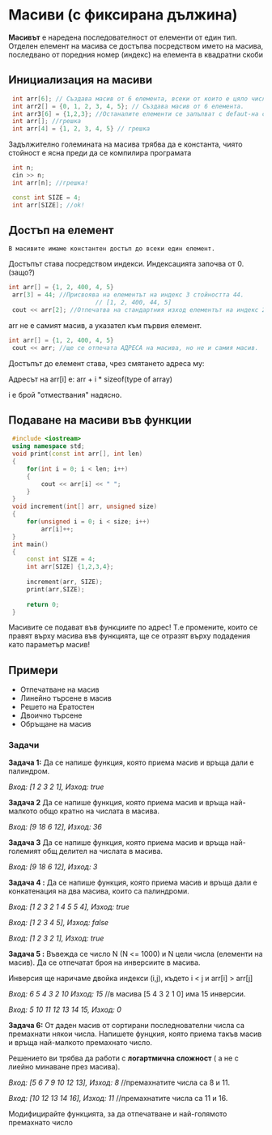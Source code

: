 
# Масиви (с фиксирана дължина)

**Масивът** е наредена последователност от елементи от един тип. Отделен елемент на масива се достъпва посредством името на масива, последвано от поредния номер (индекс) на елемента в квадратни скоби



## Инициализация на масиви

   ```c++
    int arr[6]; // Създава масив от 6 елемента, всеки от които е цяло число.
    int arr2[] = {0, 1, 2, 3, 4, 5}; // Създава масив от 6 елемента.
    int arr3[6] = {1,2,3}; //Останалите елементи се запълват с defaut-на стойност. 
    int arr[]; //грешка
    int arr[4] = {1, 2, 3, 4, 5} // грешка
```

  Задължително големината на масива трябва да е константа, чиято стойност е ясна преди да се компилира програмата

   ```c++
	int n;
	cin >> n;
	int arr[n]; //грешка!
```

   ```c++
	const int SIZE = 4;
	int arr[SIZE]; //ok!
```

## Достъп на елемент
	В масивите имаме константен достъп до всеки един елемент.
Достъпът става посредством индекси. Индексацията започва от 0. (защо?)

   ```c++
   int arr[] = {1, 2, 400, 4, 5}
    arr[3] = 44; //Присвоява на елементът на индекс 3 стойността 44.
					       // [1, 2, 400, 44, 5]
    cout << arr[2]; //Отпечатва на стандартния изход елементът на индекс 2 (400)
   
```
arr не е самият масив, а указател към първия елемент.
   ```c++
   int arr[] = {1, 2, 400, 4, 5}
	cout << arr; //ще се отпечата АДРЕСА на масива, но не и самия масив.
```

Достъпът до елемент става, чрез смятането адреса му:

Адресът на arr[i] е: arr + i * sizeof(type of array)

i е брой "отмествания" надясно.





## Подаване на масиви във функции
   ```c++
    #include <iostream>
    using namespace std;
    void print(const int arr[], int len)
    {
	    for(int i = 0; i < len; i++)
	    {
	        cout << arr[i] << " ";
	    }
	}
	void increment(int[] arr, unsigned size)
	{
		for(unsigned i = 0; i < size; i++)
			arr[i]++;
	}
	int main()
	{
	    const int SIZE = 4;
	    int arr[SIZE] {1,2,3,4};
    
        increment(arr, SIZE);
	    print(arr,SIZE);
    
	    return 0;
    }
```
 Масивите се подават във функциите по адрес! 
 Т.е промените, които се правят върху масива във функцията, ще се отразят върху подадения като параметър масив!
## Примери

 - Отпечатване на масив
 - Линейно търсене в масив
 -  Решето на Ератостен
 - Двоично търсене
 - Обръщане на масив

<h3>Задачи</h3>

**Задача 1:** Да се напише функция, която приема масив и връща дали е палиндром.

*Вход: [1 2 3 2 1], Изход: true*

**Задача 2** Да се напише функция, която приема масив и връща най-малкото общо кратно на числата в масива.

*Вход: [9 18 6 12], Изход: 36*


**Задача 3** Да се напише функция, която приема масив и връща най-големият общ делител на числата в масива.

*Вход: [9 18 6 12], Изход: 3*

**Задача 4 :** Да се напише функция, която приема масив и връща дали е конкатенация на два масива, които са палиндроми.

*Вход: [1 2 3 2 1 4 5 5 4], Изход: true*

*Вход: [1 2 3 4 5], Изход: false*

*Вход: [1 2 3 2 1], Изход: true*


**Задача 5 :** Въвежда се число N (N <= 1000) и N цели числа (елементи на масив).
Да се отпечатат броя на инверсиите в масива.

Инверсия ще наричаме двойка индекси (i,j), където i < j  и arr[i] > arr[j]

*Вход: 6 5 4 3 2 10  Изход: 15* //в масива [5 4 3 2 1 0]  има 15 инверсии.

*Вход: 5 10 11 12 13 14 15, Изход: 0*


**Задача 6:** 
От даден масив от  сортирани последнователни числа са премахнати някои числа.
Напишете фунцкия, която приема такъв масив и връща най-малкото премахнато число.

Решението ви трябва да работи с **логартмична сложност** ( а не с лиейно минаване през масива). 

*Вход: [5 6 7 9 10 12 13], Изход: 8* //премахнатите числа са 8 и 11.

*Вход: [10 12 13 14 16], Изход: 11* //премахнатите числа са 11 и 16.

Модифицирайте функцията, за да отпечатване и най-голямото премахнато число
